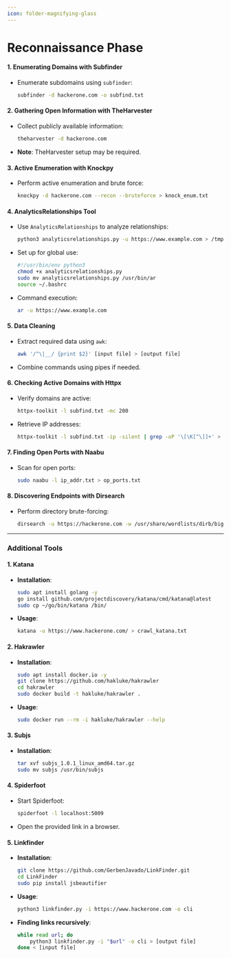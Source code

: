 ```yaml
---
icon: folder-magnifying-glass
---
```


# Reconnaissance Phase

#### 1. **Enumerating Domains with Subfinder**

*   Enumerate subdomains using `subfinder`:

    ```bash
    subfinder -d hackerone.com -o subfind.txt
    ```

#### 2. **Gathering Open Information with TheHarvester**

*   Collect publicly available information:

    ```bash
    theharvester -d hackerone.com
    ```
* **Note**: TheHarvester setup may be required.

#### 3. **Active Enumeration with Knockpy**

*   Perform active enumeration and brute force:

    ```bash
    knockpy -d hackerone.com --recon --bruteforce > knock_enum.txt
    ```

#### 4. **AnalyticsRelationships Tool**

*   Use `AnalyticsRelationships` to analyze relationships:

    ```bash
    python3 analyticsrelationships.py -u https://www.example.com > /tmp/example.txt
    ```
*   Set up for global use:

    ```bash
    #!/usr/bin/env python3
    chmod +x analyticsrelationships.py
    sudo mv analyticsrelationships.py /usr/bin/ar
    source ~/.bashrc
    ```
*   Command execution:

    ```bash
    ar -u https://www.example.com
    ```

#### 5. **Data Cleaning**

*   Extract required data using `awk`:

    ```bash
    awk '/^\|__/ {print $2}' [input file] > [output file]
    ```
* Combine commands using pipes if needed.

#### 6. **Checking Active Domains with Httpx**

*   Verify domains are active:

    ```bash
    httpx-toolkit -l subfind.txt -mc 200
    ```
*   Retrieve IP addresses:

    ```bash
    httpx-toolkit -l subfind.txt -ip -silent | grep -oP '\[\K[^\]]+' > ip_addr.txt
    ```

#### 7. **Finding Open Ports with Naabu**

*   Scan for open ports:

    ```bash
    sudo naabu -l ip_addr.txt > op_ports.txt
    ```

#### 8. **Discovering Endpoints with Dirsearch**

*   Perform directory brute-forcing:

    ```bash
    dirsearch -u https://hackerone.com -w /usr/share/wordlists/dirb/big.txt -R 4 > dirsearch.txt
    ```

***

### Additional Tools

#### 1. **Katana**

*   **Installation**:

    ```bash
    sudo apt install golang -y
    go install github.com/projectdiscovery/katana/cmd/katana@latest
    sudo cp ~/go/bin/katana /bin/
    ```
*   **Usage**:

    ```bash
    katana -u https://www.hackerone.com/ > crawl_katana.txt
    ```

#### 2. **Hakrawler**

*   **Installation**:

    ```bash
    sudo apt install docker.io -y
    git clone https://github.com/hakluke/hakrawler
    cd hakrawler
    sudo docker build -t hakluke/hakrawler .
    ```
*   **Usage**:

    ```bash
    sudo docker run --rm -i hakluke/hakrawler --help
    ```

#### 3. **Subjs**

*   **Installation**:

    ```bash
    tar xvf subjs_1.0.1_linux_amd64.tar.gz
    sudo mv subjs /usr/bin/subjs
    ```

#### 4. **Spiderfoot**

*   Start Spiderfoot:

    ```bash
    spiderfoot -l localhost:5009
    ```
* Open the provided link in a browser.

#### 5. **Linkfinder**

*   **Installation**:

    ```bash
    git clone https://github.com/GerbenJavado/LinkFinder.git
    cd LinkFinder
    sudo pip install jsbeautifier
    ```
*   **Usage**:

    ```bash
    python3 linkfinder.py -i https://www.hackerone.com -o cli
    ```
*   **Finding links recursively**:

    ```bash
    while read url; do
        python3 linkfinder.py -i "$url" -o cli > [output file]
    done < [input file]
    ```
